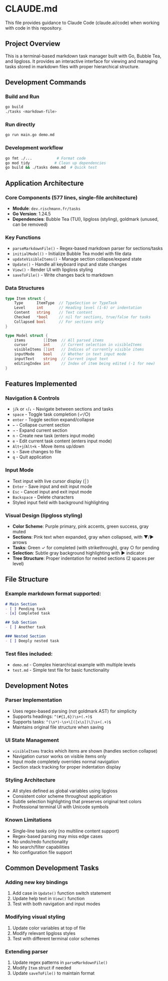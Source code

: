 # CLAUDE.md

This file provides guidance to Claude Code (claude.ai/code) when working with code in this repository.

## Project Overview

This is a terminal-based markdown task manager built with Go, Bubble Tea, and lipgloss. It provides an interactive interface for viewing and managing tasks stored in markdown files with proper hierarchical structure.

## Development Commands

### Build and Run
```bash
go build
./tasks <markdown-file>
```

### Run directly
```bash
go run main.go demo.md
```

### Development workflow
```bash
go fmt ./...           # Format code
go mod tidy           # Clean up dependencies
go build && ./tasks demo.md  # Quick test
```

## Application Architecture

### Core Components (577 lines, single-file architecture)

- **Module**: `dev.rischmann.fr/tasks`
- **Go Version**: 1.24.5
- **Dependencies**: Bubble Tea (TUI), lipgloss (styling), goldmark (unused, can be removed)

### Key Functions
- `parseMarkdownFile()` - Regex-based markdown parser for sections/tasks
- `initialModel()` - Initialize Bubble Tea model with file data
- `updateVisibleItems()` - Manage section collapse/expand state
- `Update()` - Handle all keyboard input and state changes
- `View()` - Render UI with lipgloss styling
- `saveToFile()` - Write changes back to markdown

### Data Structures
```go
type Item struct {
    Type      ItemType  // TypeSection or TypeTask
    Level     int       // Heading level (1-6) or indentation
    Content   string    // Text content
    Checked   *bool     // nil for sections, true/false for tasks
    Collapsed bool      // For sections only
}

type Model struct {
    items        []Item  // All parsed items
    cursor       int     // Current selection in visibleItems
    visibleItems []int   // Indices of currently visible items
    inputMode    bool    // Whether in text input mode
    inputText    string  // Current input text
    editingIndex int     // Index of item being edited (-1 for new)
}
```

## Features Implemented

### Navigation & Controls
- `j`/`k` or `↑`/`↓` - Navigate between sections and tasks
- `space` - Toggle task completion (✓/○)
- `enter` - Toggle section expand/collapse
- `←` - Collapse current section
- `→` - Expand current section
- `n` - Create new task (enters input mode)
- `e` - Edit current task content (enters input mode)
- `Alt+j`/`Alt+k` - Move items up/down
- `s` - Save changes to file
- `q` - Quit application

### Input Mode
- Text input with live cursor display (│)
- `Enter` - Save input and exit input mode
- `Esc` - Cancel input and exit input mode
- `Backspace` - Delete characters
- Styled input field with background highlighting

### Visual Design (lipgloss styling)
- **Color Scheme**: Purple primary, pink accents, green success, gray muted
- **Sections**: Pink text when expanded, gray when collapsed, with ▼/▶ arrows
- **Tasks**: Green ✓ for completed (with strikethrough), gray ○ for pending
- **Selection**: Subtle gray background highlighting with ► indicator
- **Tree Structure**: Proper indentation for nested sections (2 spaces per level)

## File Structure

### Example markdown format supported:
```markdown
# Main Section
- [ ] Pending task
- [x] Completed task

## Sub Section
- [ ] Another task

### Nested Section
- [ ] Deeply nested task
```

### Test files included:
- `demo.md` - Complex hierarchical example with multiple levels
- `test.md` - Simple test file for basic functionality

## Development Notes

### Parser Implementation
- Uses regex-based parsing (not goldmark AST) for simplicity
- Supports headings: `^(#{1,6})\s+(.+)$`
- Supports tasks: `^(\s*)-\s+\[([x\s])\]\s+(.+)$`
- Maintains original file structure when saving

### UI State Management
- `visibleItems` tracks which items are shown (handles section collapse)
- Navigation cursor works on visible items only
- Input mode completely overrides normal navigation
- Section stack tracking for proper indentation display

### Styling Architecture
- All styles defined as global variables using lipgloss
- Consistent color scheme throughout application
- Subtle selection highlighting that preserves original text colors
- Professional terminal UI with Unicode symbols

### Known Limitations
- Single-line tasks only (no multiline content support)
- Regex-based parsing may miss edge cases
- No undo/redo functionality
- No search/filter capabilities
- No configuration file support

## Common Development Tasks

### Adding new key bindings
1. Add case in `Update()` function switch statement
2. Update help text in `View()` function
3. Test with both navigation and input modes

### Modifying visual styling
1. Update color variables at top of file
2. Modify relevant lipgloss styles
3. Test with different terminal color schemes

### Extending parser
1. Update regex patterns in `parseMarkdownFile()`
2. Modify `Item` struct if needed
3. Update `saveToFile()` to maintain format